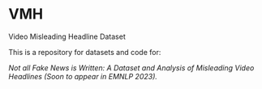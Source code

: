 # VMH
Video Misleading Headline Dataset

This is a repository for datasets and code for:

*Not all Fake News is Written: A Dataset and Analysis of Misleading Video Headlines (Soon to appear in EMNLP 2023).*
